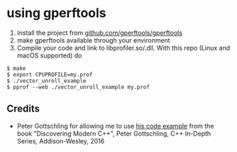 # using gperftools

1. Install the project from [github.com/gperftools/gperftools](https://github.com/gperftools/gperftools)
2. make gperftools available through your environment
3. Compile your code and link to libprofiler.so/.dll. With this repo (Linux and macOS supported) do 
```
$ make 
$ export CPUPROFILE=my.prof
$ ./vector_unroll_example
$ pprof --web ./vector_unroll_example my.prof
```


## Credits

- Peter Gottschling for allowing me to use [his code example](https://github.com/petergottschling/discovering_modern_cpp) from the book "Discovering Modern C++", Peter Gottschling, C++ In-Depth Series, Addison-Wesley, 2016

